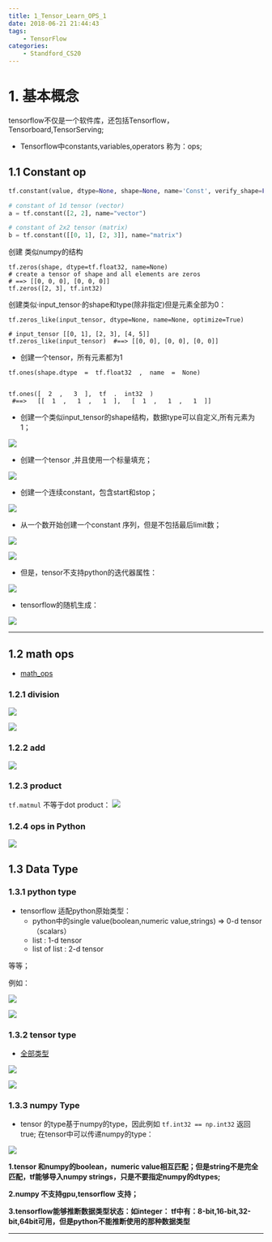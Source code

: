 ```yaml
---
title: 1_Tensor_Learn_OPS_1
date: 2018-06-21 21:44:43
tags:
	- TensorFlow
categories:
	- Standford_CS20
---
```


# 1. 基本概念
tensorflow不仅是一个软件库，还包括Tensorflow，Tensorboard,TensorServing;
- Tensorflow中constants,variables,operators 称为：ops;


## 1.1 Constant op

```python
tf.constant(value, dtype=None, shape=None, name='Const', verify_shape=False)

# constant of 1d tensor (vector)
a = tf.constant([2, 2], name="vector")

# constant of 2x2 tensor (matrix)
b = tf.constant([[0, 1], [2, 3]], name="matrix")

```
创建 类似numpy的结构
```
tf.zeros(shape, dtype=tf.float32, name=None)
# create a tensor of shape and all elements are zeros
# ==> [[0, 0, 0], [0, 0, 0]]
tf.zeros([2, 3], tf.int32) 

```
创建类似·input_tensor·的shape和type(除非指定)但是元素全部为0：
~~~
tf.zeros_like(input_tensor, dtype=None, name=None, optimize=True)

# input_tensor [[0, 1], [2, 3], [4, 5]]
tf.zeros_like(input_tensor)  #==> [[0, 0], [0, 0], [0, 0]]
~~~

- 创建一个tensor，所有元素都为1
```
tf.ones(shape.dtype  =  tf.float32  ,  name  =  None)


tf.ones([  2  ,   3  ],  tf  .  int32  )  
 #==>   [[  1  ,   1  ,   1  ],   [  1  ,   1  ,   1  ]]
```
- 创建一个类似input_tensor的shape结构，数据type可以自定义,所有元素为1；

![](https://upload-images.jianshu.io/upload_images/5361608-51931d934a916970.png?imageMogr2/auto-orient/strip%7CimageView2/2/w/1240)

- 创建一个tensor ,并且使用一个标量填充；

![](https://upload-images.jianshu.io/upload_images/5361608-c5db6be102722506.png?imageMogr2/auto-orient/strip%7CimageView2/2/w/1240)

- 创建一个连续constant，包含start和stop；

![](https://upload-images.jianshu.io/upload_images/5361608-a2fa8fa2ae007f5d.png?imageMogr2/auto-orient/strip%7CimageView2/2/w/1240)

- 从一个数开始创建一个constant 序列，但是不包括最后limit数；

![](https://upload-images.jianshu.io/upload_images/5361608-8502e3bd5a2c5d97.png?imageMogr2/auto-orient/strip%7CimageView2/2/w/1240)

![](https://upload-images.jianshu.io/upload_images/5361608-18ba5ab7b409d49b.png?imageMogr2/auto-orient/strip%7CimageView2/2/w/1240)

- 但是，tensor不支持python的迭代器属性：

![](https://upload-images.jianshu.io/upload_images/5361608-d11f279c7db31cc0.png?imageMogr2/auto-orient/strip%7CimageView2/2/w/1240)



- tensorflow的随机生成：

![](https://upload-images.jianshu.io/upload_images/5361608-3b675676bdb469d7.png?imageMogr2/auto-orient/strip%7CimageView2/2/w/1240)


---
## 1.2 math ops

- [math_ops](https://www.tensorflow.org/api_guides/python/math_ops)

### 1.2.1 division

![](https://upload-images.jianshu.io/upload_images/5361608-1586df33c9136fcb.png?imageMogr2/auto-orient/strip%7CimageView2/2/w/1240)

![](https://upload-images.jianshu.io/upload_images/5361608-4ec12108b8a3f45c.png?imageMogr2/auto-orient/strip%7CimageView2/2/w/1240)

### 1.2.2 add

![](https://upload-images.jianshu.io/upload_images/5361608-27d7811b4186dcf4.png?imageMogr2/auto-orient/strip%7CimageView2/2/w/1240)

### 1.2.3 product 

`tf.matmul` 不等于dot product：
![](https://upload-images.jianshu.io/upload_images/5361608-0ae8c3063d20cd86.png?imageMogr2/auto-orient/strip%7CimageView2/2/w/1240)

### 1.2.4 ops in Python

![](https://upload-images.jianshu.io/upload_images/5361608-d8cd33fe3bf21fac.png?imageMogr2/auto-orient/strip%7CimageView2/2/w/1240)


## 1.3 Data Type

### 1.3.1 python type
- tensorflow 适配python原始类型：
  - python中的single value(boolean,numeric value,strings) => 0-d tensor（scalars）
  - list : 1-d tensor
  - list of list : 2-d tensor

等等；

例如： 

![](https://upload-images.jianshu.io/upload_images/5361608-ddc839d123dc7831.png?imageMogr2/auto-orient/strip%7CimageView2/2/w/1240)

![](https://upload-images.jianshu.io/upload_images/5361608-7616c685ca6085bc.png?imageMogr2/auto-orient/strip%7CimageView2/2/w/1240)

### 1.3.2 tensor type

- [全部类型](https://www.tensorflow.org/api_docs/python/tf/DType)

![](https://upload-images.jianshu.io/upload_images/5361608-96befea16e1db0dd.png?imageMogr2/auto-orient/strip%7CimageView2/2/w/1240)

![](https://upload-images.jianshu.io/upload_images/5361608-4aa75cfd5df45da3.png?imageMogr2/auto-orient/strip%7CimageView2/2/w/1240)

### 1.3.3 numpy Type

 - tensor 的type基于numpy的type，因此例如 `tf.int32 == np.int32` 返回true;
在tensor中可以传递numpy的type：

![](https://upload-images.jianshu.io/upload_images/5361608-d94c5e020c92428c.png?imageMogr2/auto-orient/strip%7CimageView2/2/w/1240)

 **1.tensor 和numpy的boolean，numeric value相互匹配；但是string不是完全匹配，tf能够导入numpy strings，只是不要指定numpy的dtypes;**

**2.numpy  不支持gpu,tensorflow 支持；** 

**3.tensorflow能够推断数据类型状态：如integer： tf中有：8-bit,16-bit,32-bit,64bit可用，但是python不能推断使用的那种数据类型**





---

